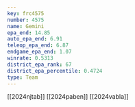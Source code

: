 ```yaml
---
key: frc4575
number: 4575
name: Gemini
epa_end: 14.85
auto_epa_end: 6.91
teleop_epa_end: 6.87
endgame_epa_end: 1.07
winrate: 0.5313
district_epa_rank: 67
district_epa_percentile: 0.4724
type: Team
---
```

[[2024njtab]]
[[2024paben]]
[[2024vabla]]
